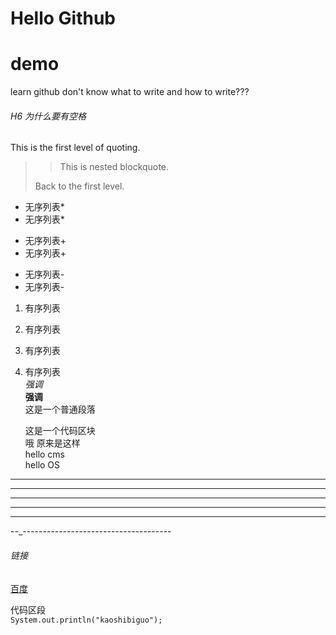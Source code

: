 Hello Github
============
# demo
learn github
don't know what to write and how to write???
###### H6 为什么要有空格
This is the first level of quoting.
>
>>This is nested blockquote.
>
>Back to the first level.
* 无序列表*
* 无序列表*
+ 无序列表+
+ 无序列表+
- 无序列表-
- 无序列表-
1. 有序列表
2. 有序列表
3. 有序列表
5. 有序列表  
*强调*  
**强调**  
这是一个普通段落

    这是一个代码区块  
    哦 原来是这样  
    hello cms  
    hello OS
*  * **

* * *

***

*****

- - -

--_-------------------------------------
###### 链接

[百度](http://www.baidu.com)

代码区段  
`System.out.println("kaoshibiguo");`



